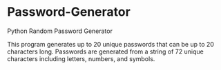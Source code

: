 # Password-Generator
Python Random Password Generator

This program generates up to 20 unique passwords that can be up to 20 characters long. Passwords are generated from a string of 72 unique characters including
letters, numbers, and symbols. 
